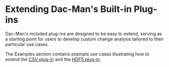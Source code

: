 # Extending Dac-Man's Built-in Plug-ins

Dac-Man's included plug-ins are designed to be easy to extend,
serving as a starting point for users to develop custom change analysis
tailored to their particular use cases.

The Examples section contains example use cases
illustrating how to extend the [CSV plug-in](../../examples/csv-simple) and the [HDF5 plug-in](../../examples/hdf5-edf).
